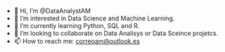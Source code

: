 - 👋 Hi, I’m @DataAnalystAM
- 👀 I’m interested in Data Science and Machine Learning.
- 🌱 I’m currently learning Python, SQL and R.
- 💞️ I’m looking to collaborate on Data Analisys or Data Sceince projetcs.
- 📫 How to reach me: correoam@outlook.es

<!---
DataAnalystAM/DataAnalystAM is a ✨ special ✨ repository because its `README.md` (this file) appears on your GitHub profile.
You can click the Preview link to take a look at your changes.
--->
